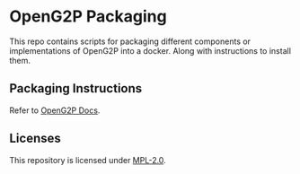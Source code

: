 # OpenG2P Packaging
This repo contains scripts for packaging different components or implementations of OpenG2P into a docker.
Along with instructions to install them.

## Packaging Instructions
Refer to [OpenG2P Docs](https://docs.openg2p.org).

## Licenses
This repository is licensed under [MPL-2.0](LICENSE).
